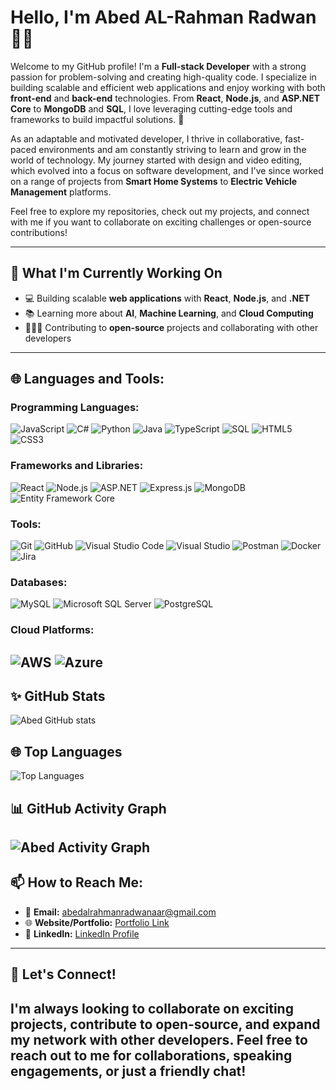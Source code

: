 # Hello, I'm Abed AL-Rahman Radwan 👨‍💻

Welcome to my GitHub profile! I'm a **Full-stack Developer** with a strong passion for problem-solving and creating high-quality code. I specialize in building scalable and efficient web applications and enjoy working with both **front-end** and **back-end** technologies. From **React**, **Node.js**, and **ASP.NET Core** to **MongoDB** and **SQL**, I love leveraging cutting-edge tools and frameworks to build impactful solutions. 🚀

As an adaptable and motivated developer, I thrive in collaborative, fast-paced environments and am constantly striving to learn and grow in the world of technology. My journey started with design and video editing, which evolved into a focus on software development, and I've since worked on a range of projects from **Smart Home Systems** to **Electric Vehicle Management** platforms.

Feel free to explore my repositories, check out my projects, and connect with me if you want to collaborate on exciting challenges or open-source contributions!

---

## 🔭 What I'm Currently Working On  
- 💻 Building scalable **web applications** with **React**, **Node.js**, and **.NET**  
- 📚 Learning more about **AI**, **Machine Learning**, and **Cloud Computing**  
- 🧑‍🤝‍🧑 Contributing to **open-source** projects and collaborating with other developers

---
## :globe_with_meridians: Languages and Tools:

### Programming Languages:
![JavaScript](https://img.shields.io/badge/-JavaScript-000000?style=flat&logo=javascript)
![C#](https://img.shields.io/badge/-C%23-000000?style=flat&logo=csharp)
![Python](https://img.shields.io/badge/-Python-000000?style=flat&logo=python)
![Java](https://img.shields.io/badge/-Java-000000?style=flat&logo=java)
![TypeScript](https://img.shields.io/badge/-TypeScript-000000?style=flat&logo=typescript)
![SQL](https://img.shields.io/badge/-SQL-000000?style=flat&logo=sqlite)
![HTML5](https://img.shields.io/badge/-HTML5-000000?style=flat&logo=html5)
![CSS3](https://img.shields.io/badge/-CSS3-000000?style=flat&logo=css3)

### Frameworks and Libraries:
![React](https://img.shields.io/badge/-React-000000?style=flat&logo=react)
![Node.js](https://img.shields.io/badge/-Node.js-000000?style=flat&logo=node.js)
![ASP.NET](https://img.shields.io/badge/-ASP.NET-000000?style=flat&logo=dotnet)
![Express.js](https://img.shields.io/badge/-Express.js-000000?style=flat&logo=express)
![MongoDB](https://img.shields.io/badge/-MongoDB-000000?style=flat&logo=mongodb)
![Entity Framework Core](https://img.shields.io/badge/-Entity%20Framework%20Core-000000?style=flat&logo=dotnet)

### Tools:
![Git](https://img.shields.io/badge/-Git-000000?style=flat&logo=git)
![GitHub](https://img.shields.io/badge/-GitHub-000000?style=flat&logo=github)
![Visual Studio Code](https://img.shields.io/badge/-VS%20Code-000000?style=flat&logo=visualstudiocode)
![Visual Studio](https://img.shields.io/badge/-Visual%20Studio-000000?style=flat&logo=visualstudio)
![Postman](https://img.shields.io/badge/-Postman-000000?style=flat&logo=postman)
![Docker](https://img.shields.io/badge/-Docker-000000?style=flat&logo=docker)
![Jira](https://img.shields.io/badge/-Jira-000000?style=flat&logo=jira)

### Databases:
![MySQL](https://img.shields.io/badge/-MySQL-000000?style=flat&logo=mysql)
![Microsoft SQL Server](https://img.shields.io/badge/-Microsoft%20SQL%20Server-000000?style=flat&logo=microsoftsqlserver)
![PostgreSQL](https://img.shields.io/badge/-PostgreSQL-000000?style=flat&logo=postgresql)
### Cloud Platforms:
![AWS](https://img.shields.io/badge/-AWS-000000?style=flat&logo=amazonaws)
![Azure](https://img.shields.io/badge/-Azure-000000?style=flat&logo=microsoftazure)
---
## :sparkles: GitHub Stats
![Abed GitHub stats](https://github-readme-stats.vercel.app/api?username=Abed1313&show_icons=true&theme=radical)
## :globe_with_meridians: Top Languages
![Top Languages](https://github-readme-stats.vercel.app/api/top-langs/?username=Abed1313&layout=compact&theme=radical)
## :bar_chart: GitHub Activity Graph
![Abed Activity Graph](https://activity-graph.herokuapp.com/graph?username=Abed1313&theme=radical)
---
## :mailbox: How to Reach Me:
- :e-mail: **Email:** [abedalrahmanradwanaar@gmail.com](abedalrahmanradwanaar@gmail.com)
- :globe_with_meridians: **Website/Portfolio:** [Portfolio Link](https://heroic-meringue-bd1260.netlify.app/)
- :iphone: **LinkedIn:** [LinkedIn Profile](https://www.linkedin.com/in/abed-al-rahman-radwan/)
---
## :handshake: Let's Connect!
I'm always looking to collaborate on exciting projects, contribute to open-source, and expand my network with other developers. Feel free to reach out to me for collaborations, speaking engagements, or just a friendly chat!
---

